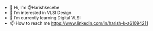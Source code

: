 - 👋 Hi, I’m @Harishkecebe
- 👀 I’m interested in VLSI Design
- 🌱 I’m currently learning Digital VLSI
- 📫 How to reach me https://www.linkedin.com/in/harish-k-a61094211

<!---
Harishkecebe/Harishkecebe is a ✨ special ✨ repository because its `README.md` (this file) appears on your GitHub profile.
You can click the Preview link to take a look at your changes.
--->
